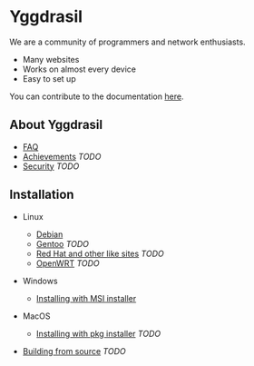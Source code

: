 # Yggdrasil

We are a community of programmers and network enthusiasts.
- Many websites
- Works on almost every device
- Easy to set up

You can contribute to the documentation [here](https://github.com/Octonet45/docs).

## About Yggdrasil
- [FAQ](faq.md)
- [Achievements](achievements.md) *TODO*
- [Security](security.md) *TODO*

## Installation
- Linux
  - [Debian](installation/debian.md)
  - [Gentoo](installation/gentoo.md) *TODO*
  - [Red Hat and other like sites](installation/red_hat.md) *TODO*
  - [OpenWRT](installation/openwrt.md) *TODO*
- Windows
  - [Installing with MSI installer](installation/windows.md)
- MacOS
  - [Installing with pkg installer](installation/macos.md) *TODO*

- [Building from source](installation/source.md) *TODO*
